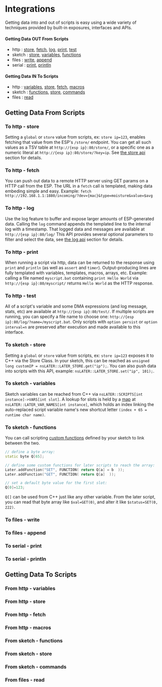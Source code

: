 
# Integrations
Getting data into and out of scripts is easy using a wide variety of techniques provided by built-in exposures, interfaces and APIs.


#### Getting Data OUT From Scripts
* http :  [store](#to-http---store),  [fetch](#to-http---fetch),  [log](#to-http---log),  [print](#to-http---print),  [test](#to-http---test)
* sketch :  [store](#to-sketch---store),  [variables](#to-sketch---variables),  [functions](#to-sketch---functions)
* files :  [write](#to-files---write),  [append](#to-files---append)
* serial :  [print](#to-serial---print),  [println](#to-serial---println)

#### Getting Data IN To Scripts
* http :  [variables](#from-http---variables),  [store](#from-http---store),  [fetch](#from-http---fetch),  [macros](#from-http---macros)
* sketch :  [functions](#from-sketch---functions),  [store](#from-sketch---store),  [commands](#from-sketch---commands)
* files :  [read](#from-files---read)



## Getting Data From Scripts

### To http - store
Setting a `global` or `store` value from scripts, ex: `store ip=123`, enables fetching that value from the ESP's `/store/` endpoint.
You can get all such values as a TSV table at `http://{esp ip}:80/store/`, or a specific one as a numeric literal at `http://{esp ip}:80/store/?key=ip`.
See [the store api](/docs/api.md#http-access) section for details.

### To http - fetch
You can push out data to a remote HTTP server using GET params on a HTTP call from the ESP.
The URL in a `fetch` call is templated, making data embeding simple and easy.
Example: `fetch http://192.168.1.1:1880/incoming/?dev={mac}&type=moisture&value=$avg`

### To http - log
Use the log feature to buffer and expose larger amounts of ESP-generated data. Calling the `log` command appends the templated line to the internal log with a timestamp.
That logged data and messages are available at `http://{esp ip}:80/log/`
This API provides several optional parameters to filter and select the data, see [the log api](/docs/api.md#log) section for details. 

### To http - print
When running a script via http, data can be returned to the response using `print` and `println` (as well as `assert` and `timer`).
Output-producing lines are fully templated with variables, templates, macros, arrays, etc.
Example: calling a file named `myscript.bat` containing `print Hello World` via `http://{esp ip}:80/myscript/` returns `Hello World` as the HTTP response.

### To http - test
All of a script's variable and some DMA expressions (and log message, stats, etc) are available at `http://{esp ip}:80/test/`. 
If multiple scripts are running, you can specify a file name to choose one:  `http://{esp ip}:80/log/?name=/myscript.bat`.
Only scripts with `option persist` or `option interval=n` are preserved after execution and made available to this interface.

### To sketch - store
Setting a `global` or `store` value from scripts, ex: `store ip=123` exposes it to C++ via the Store Class.
In your sketch, this can be reached as `unsigned long customIP = nsLATER::LATER_STORE.get("ip");`.
You can also push data into scripts with this API, example: `nsLATER::LATER_STORE.set("ip", 101);`.

### To sketch - variables
Sketch variables can be reached from C++ via `nsLATER::SCRIPTS[int instance]->VARS[int slot]`. A lookup for slots is held by a [map](https://www.cplusplus.com/reference/map/map/) at `nsLATER::LATER_VAR_NAMES[int instance]`, which holds an index linking the auto-replaced script variable name's new shortcut letter `(index + 65 = runtime char name)`.

### To sketch - functions
You can call scripting [custom functions](/README.md#custom-functions) defined by your sketch to link between the two.
```c++
// define a byte array:
static byte Q[65];

// define some custom functions for later scripts to reach the array:
Later.addFunction("SET", FUNCTION( return Q[a] = b  )); 
Later.addFunction("GET", FUNCTION( return Q[a]  ));

// set a default byte value for the first slot:
Q[0]=123;
```
`Q[]` can be used from C++ just like any other variable.
From the later script, you can read that byte array like `$val=GET(0)`, and alter it like `$status=SET(0, 222)`.


### To files - write

### To files - append

### To serial - print

### To serial - println







## Getting Data To Scripts


### From http - variables

### From http - store

### From http - fetch

### From http - macros

### From sketch - functions

### From sketch - store

### From sketch - commands

### From files - read


